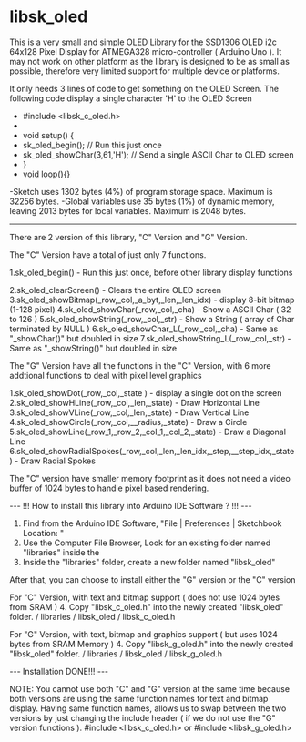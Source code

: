# libsk_oled

This is a very small and simple OLED Library for the SSD1306 OLED i2c 64x128 Pixel Display for 
ATMEGA328 micro-controller ( Arduino Uno ). It may not work on other platform as the library is designed
to be as small as possible, therefore very limited support for multiple device or platforms. 

It only needs 3 lines of code to get something on the OLED Screen. The following code display
a single character 'H' to the OLED Screen

- #include <libsk_c_oled.h> 
-
- void setup() {
-   sk_oled_begin(); // Run this just once
-   sk_oled_showChar(3,61,'H'); // Send a single ASCII Char to OLED screen
- }
- void loop(){}

-Sketch uses 1302 bytes (4%) of program storage space. Maximum is 32256 bytes.
-Global variables use 35 bytes (1%) of dynamic memory, leaving 2013 bytes for local variables. Maximum is 2048 bytes.

---

There are 2 version of this library, "C" Version and "G" Version.

The "C" Version have a total of just only 7 functions.

1.sk_oled_begin() - Run this just once, before other library display functions
  
2.sk_oled_clearScreen() - Clears the entire OLED screen
3.sk_oled_showBitmap(_row,_col,_a_byt,_len,_len_idx) - display 8-bit bitmap (1-128 pixel)
4.sk_oled_showChar(_row,_col,_cha) - Show a ASCII Char ( 32 to 126 )
5.sk_oled_showString(_row,_col,_str) - Show a String ( array of Char terminated by NULL )
6.sk_oled_showChar_L(_row,_col,_cha) - Same as "_showChar()" but doubled in size
7.sk_oled_showString_L(_row,_col,_str) - Same as "_showString()" but doubled in size

The "G" Version have all the functions in the "C" Version, with 6 more addtional functions
to deal with pixel level graphics

1.sk_oled_showDot(_row,_col,_state ) - display a single dot on the screen
2.sk_oled_showHLine(_row,_col,_len,_state) - Draw Horizontal Line
3.sk_oled_showVLine(_row,_col,_len,_state) - Draw Vertical Line
4.sk_oled_showCircle(_row,_col,__radius,_state) - Draw a Circle
5.sk_oled_showLine(_row_1,_row_2,_col_1,_col_2,_state) - Draw a Diagonal Line
6.sk_oled_showRadialSpokes(_row,_col,_len,_len_idx,_step,__step_idx,_state) - Draw Radial Spokes

The "C" version have smaller memory footprint as it does not need a video buffer of 1024 bytes to handle pixel
based rendering.

--- !!! How to install this library into Arduino IDE Software ? !!! ---

1. Find <Arduino User Program Folder> from the Arduino IDE Software,
   "File | Preferences | Sketchbook Location: <Arduino User Program Folder>"
2. Use the Computer File Browser,
   Look for an existing folder named "libraries" inside the <Arduino User Program Folder>
3. Inside the "libraries" folder, create a new folder named "libsk_oled"

After that, you can choose to install either the "G" version or the "C" version

For "C" Version, with text and bitmap support ( does not use 1024 bytes from SRAM )
4. Copy "libsk_c_oled.h" into the newly created "libsk_oled" folder. 
   <Arduino User Program Folder> / libraries / libsk_oled / libsk_c_oled.h
   
For "G" Version, with text, bitmap and graphics support ( but uses 1024 bytes from SRAM Memory )
4. Copy "libsk_g_oled.h" into the newly created "libsk_oled" folder. 
    <Arduino User Program Folder> / libraries / libsk_oled / libsk_g_oled.h

--- Installation DONE!!! ---  

NOTE: You cannot use both "C" and "G" version at the same time because both versions are using
the same function names for text and bitmap display. Having same function names, allows us to
swap between the two versions by just changing the include header ( if we do not use the "G" 
version functions ). #include <libsk_c_oled.h> or #include <libsk_g_oled.h>
